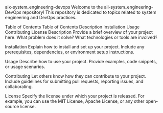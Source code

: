 alx-system_engineering-devops
Welcome to the all-system_engineering-DevOps repository! This repository is dedicated to topics related to system engineering and DevOps practices.

Table of Contents
Table of Contents
Description
Installation
Usage
Contributing
License
Description
Provide a brief overview of your project here. What problem does it solve? What technologies or tools are involved?

Installation
Explain how to install and set up your project. Include any prerequisites, dependencies, or environment setup instructions.

Usage
Describe how to use your project. Provide examples, code snippets, or usage scenarios.

Contributing
Let others know how they can contribute to your project. Include guidelines for submitting pull requests, reporting issues, and collaborating.

License
Specify the license under which your project is released. For example, you can use the MIT License, Apache License, or any other open-source license.
